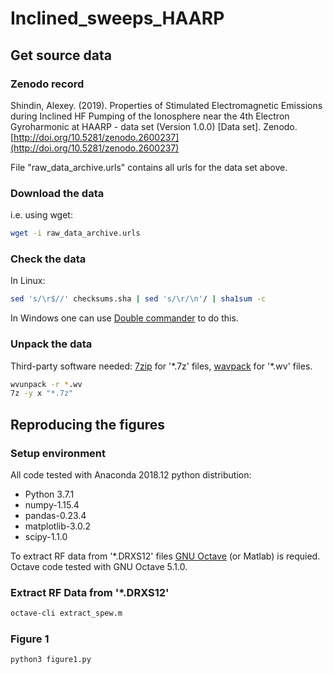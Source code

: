 # Inclined_sweeps_HAARP
## Get source data
### Zenodo record
Shindin, Alexey. (2019). Properties of Stimulated Electromagnetic Emissions during Inclined HF Pumping of the Ionosphere near the 4th Electron Gyroharmonic at HAARP - data set (Version 1.0.0) [Data set]. Zenodo. [http://doi.org/10.5281/zenodo.2600237](http://doi.org/10.5281/zenodo.2600237)  

File "raw_data_archive.urls" contains all urls for the data set above.

### Download the data
i.e. using wget:
```bash
wget -i raw_data_archive.urls
```
### Check the data 
In Linux:
```bash
sed 's/\r$//' checksums.sha | sed 's/\r/\n'/ | sha1sum -c
```
In Windows one can use [Double commander](https://doublecmd.sourceforge.io/) to do this.

### Unpack the data
Third-party software needed: [7zip](https://www.7-zip.org/) for '\*.7z' files, [wavpack](http://www.wavpack.com/) for '\*.wv' files.  
```bash
wvunpack -r *.wv
7z -y x "*.7z"
```
## Reproducing the figures
### Setup environment
All code tested with Anaconda 2018.12 python distribution:  
* Python 3.7.1
* numpy-1.15.4
* pandas-0.23.4
* matplotlib-3.0.2
* scipy-1.1.0  

To extract RF data from '\*.DRXS12' files [GNU Octave](https://www.gnu.org/software/octave/) (or Matlab) is requied. Octave code tested with GNU Octave 5.1.0.
### Extract RF Data from '\*.DRXS12'
```bash
octave-cli extract_spew.m
```
### Figure 1
```bash
python3 figure1.py
```
